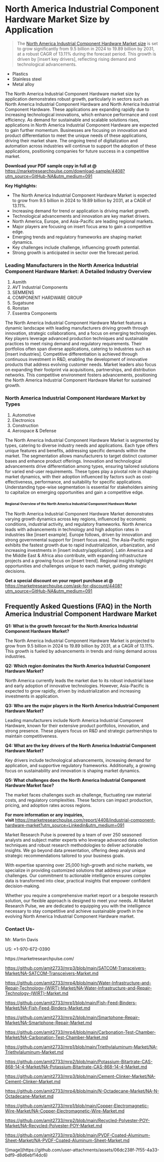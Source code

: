 <h1>North America Industrial Component Hardware Market&nbsp;Size by Application</h1><blockquote><p>The <a href="https://marketresearchpulse.com/download-sample/4408?utm_source=GitHub-NA&amp;utm_medium=091">North America Industrial Component Hardware Market size</a> is set to grow significantly from 9.5 billion in 2024 to 19.89 billion by 2031, at a robust CAGR of 13.11% during the forecast period. This growth is driven by [insert key drivers], reflecting rising demand and technological advancements.</p></blockquote><ul><li>Plastics <li> Stainless steel <li> Metal alloy</li></ul><p>The North America Industrial Component Hardware market size by application demonstrates robust growth, particularly in sectors such as North America Industrial Component Hardware and North America Industrial Component Hardware. These applications are expanding rapidly due to increasing technological innovations, which enhance performance and cost efficiency. As demand for sustainable and scalable solutions rises, applications in North America Industrial Component Hardware are expected to gain further momentum. Businesses are focusing on innovation and product differentiation to meet the unique needs of these applications, driving their market share. The ongoing trend of digitalization and automation across industries will continue to support the adoption of these applications, positioning companies for future success in a competitive market.</p><p><strong>Download your PDF sample copy in full at @ </strong><a href="https://marketresearchpulse.com/download-sample/4408?utm_source=GitHub-NA&amp;utm_medium=091">https://marketresearchpulse.com/download-sample/4408?utm_source=GitHub-NA&amp;utm_medium=091</a></p><p><strong>Key Highlights: </strong></p><ul><li>The North America Industrial Component Hardware Market is expected to grow from 9.5 billion in 2024 to 19.89 billion by 2031, at a CAGR of 13.11%.</li><li>Increasing demand for trend or application is driving market growth.</li><li>Technological advancements and innovation are key market drivers.</li><li>North America, Europe, and Asia-Pacific are leading regional markets.</li><li>Major players are focusing on insert focus area to gain a competitive edge.</li><li>Emerging trends and regulatory frameworks are shaping market dynamics.</li><li>Key challenges include challenge, influencing growth potential.</li><li>Strong growth is anticipated in sector over the forecast period.</li></ul><h3>Leading Manufacturers in the North America Industrial Component Hardware Market: A Detailed Industry Overview</h3><ol><li>Asmith</li><li>AVT Industrial Components</li><li>SEMMENS</li><li>COMPONENT HARDWARE GROUP</li><li>Sugatsune</li><li>Ronstan</li><li>Essentra Components</li></ol><div class="flex max-w-full flex-col flex-grow"><div class="min-h-8 text-message flex w-full flex-col items-end gap-2 whitespace-normal break-words [.text-message+&amp;]:mt-5" dir="auto" data-message-author-role="assistant" data-message-id="fd8432e4-4910-450d-b182-61b7bfb0a01f" data-message-model-slug="gpt-4o"><div class="flex w-full flex-col gap-1 empty:hidden first:pt-[3px]"><div class="markdown prose w-full break-words dark:prose-invert light"><p>The North America Industrial Component Hardware Market features a dynamic landscape with leading manufacturers driving growth through innovation, strategic collaborations, and a focus on emerging technologies. Key players leverage advanced production techniques and sustainable practices to meet rising demand and regulatory requirements. Their portfolios often span diverse applications, catering to industries such as [insert industries]. Competitive differentiation is achieved through continuous investment in R&amp;D, enabling the development of innovative products that address evolving customer needs. Market leaders also focus on expanding their footprint via acquisitions, partnerships, and distribution networks. This competitive environment fosters advancements, positioning the North America Industrial Component Hardware Market for sustained growth.</p></div></div></div></div><h3>North America Industrial Component Hardware Market by Types</h3><ol><li>Automotive <li> Electronics <li> Construction <li> Aerospace & Defense</li></ol><div class="flex max-w-full flex-col flex-grow"><div class="min-h-8 text-message flex w-full flex-col items-end gap-2 whitespace-normal break-words [.text-message+&amp;]:mt-5" dir="auto" data-message-author-role="assistant" data-message-id="084470be-0bb7-4664-bddf-5156b4f41249" data-message-model-slug="gpt-4o-mini"><div class="flex w-full flex-col gap-1 empty:hidden first:pt-[3px]"><div class="markdown prose w-full break-words dark:prose-invert light"><p>The North America Industrial Component Hardware Market is segmented by types, catering to diverse industry needs and applications. Each type offers unique features and benefits, addressing specific demands within the market. The segmentation allows manufacturers to target distinct customer bases and enhance product offerings. Innovation and technological advancements drive differentiation among types, ensuring tailored solutions for varied end-user requirements. These types play a pivotal role in shaping market dynamics, with their adoption influenced by factors such as cost-effectiveness, performance, and suitability for specific applications. Understanding type-wise segmentation is essential for stakeholders aiming to capitalize on emerging opportunities and gain a competitive edge.</p></div></div></div></div><h3><span style="font-size: 11px;">Regional Overview of the North America Industrial Component Hardware Market</span></h3><div class="flex max-w-full flex-col flex-grow"><div class="min-h-8 text-message flex w-full flex-col items-end gap-2 whitespace-normal break-words [.text-message+&amp;]:mt-5" dir="auto" data-message-author-role="assistant" data-message-id="e9038762-ce64-4e30-91c9-9bd413514231" data-message-model-slug="gpt-4o-mini"><div class="flex w-full flex-col gap-1 empty:hidden first:pt-[3px]"><div class="markdown prose w-full break-words dark:prose-invert light"><p>The North America Industrial Component Hardware Market demonstrates varying growth dynamics across key regions, influenced by economic conditions, industrial activity, and regulatory frameworks. North America leads with advancements in technology and high adoption rates in industries like [insert example]. Europe follows, driven by innovation and strong governmental support for [insert focus area]. The Asia-Pacific region exhibits the fastest growth due to rapid industrialization, urbanization, and increasing investments in [insert industry/application]. Latin America and the Middle East &amp; Africa also contribute, with expanding infrastructure projects and a growing focus on [insert trend]. Regional insights highlight opportunities and challenges unique to each market, guiding strategic decisions.</p></div></div></div></div><p><strong>Get a special discount on your report purchase at @ </strong><a href="https://marketresearchpulse.com/ask-for-discount/4408?utm_source=GitHub-NA&amp;utm_medium=091">https://marketresearchpulse.com/ask-for-discount/4408?utm_source=GitHub-NA&amp;utm_medium=091</a></p><h2>Frequently Asked Questions (FAQ) in the North America Industrial Component Hardware Market</h2><p><strong>Q1: What is the growth forecast for the North America Industrial Component Hardware Market?</strong></p><p>The North America Industrial Component Hardware Market is projected to grow from 9.5 billion in 2024 to 19.89 billion by 2031, at a CAGR of 13.11%. This growth is fueled by advancements in trends and rising demand across industries.</p><p><strong>Q2: Which region dominates the North America Industrial Component Hardware Market?</strong></p><p>North America currently leads the market due to its robust industrial base and early adoption of innovative technologies. However, Asia-Pacific is expected to grow rapidly, driven by industrialization and increasing investments in application.</p><p><strong>Q3: Who are the major players in the North America Industrial Component Hardware Market?</strong></p><p>Leading manufacturers include North America Industrial Component Hardware, known for their extensive product portfolios, innovation, and strong presence. These players focus on R&amp;D and strategic partnerships to maintain competitiveness.</p><p><strong>Q4: What are the key drivers of the North America Industrial Component Hardware Market?</strong></p><p>Key drivers include technological advancements, increasing demand for application, and supportive regulatory frameworks. Additionally, a growing focus on sustainability and innovation is shaping market dynamics.</p><p><strong>Q5: What challenges does the North America Industrial Component Hardware Market face?</strong></p><p>The market faces challenges such as challenge, fluctuating raw material costs, and regulatory complexities. These factors can impact production, pricing, and adoption rates across regions.</p><p><strong>For more information or any inquiries, visit&nbsp;</strong><a href="https://marketresearchpulse.com/report/4408/industrial-component-hardware-market?utm_source=Linkedin&utm_medium=091">https://marketresearchpulse.com/report/4408/industrial-component-hardware-market?utm_source=Linkedin&utm_medium=091</a></p><p>Market Research Pulse is powered by a team of over 250 seasoned analysts and subject matter experts who leverage advanced data collection techniques and robust research methodologies to deliver actionable insights. We go beyond data presentation, offering deep analysis and strategic recommendations tailored to your business goals.</p><p>With expertise spanning over 25,000 high-growth and niche markets, we specialize in providing customized solutions that address your unique challenges. Our commitment to actionable intelligence ensures complex data is transformed into clear, practical insights that empower confident decision-making.</p><p>Whether you require a comprehensive market report or a bespoke research solution, our flexible approach is designed to meet your needs. At Market Research Pulse, we are dedicated to equipping you with the intelligence necessary to stay competitive and achieve sustainable growth in the evolving North America Industrial Component Hardware market.</p><h3><strong>Contact Us-</strong></h3><p>Mr. Martin Davis</p><p>US: +1-970-672-0390</p><p>https://marketresearchpulse.com/</p><p><a href="https://github.com/amit2733/mrp3/blob/main/SATCOM-Transceivers-Market/NA-SATCOM-Transceivers-Market.md">https://github.com/amit2733/mrp3/blob/main/SATCOM-Transceivers-Market/NA-SATCOM-Transceivers-Market.md</a></p><p><a href="https://github.com/amit2733/mrp4/blob/main/Water-Infrastructure-and-Repair-Technology-(WIRT)-Market/NA-Water-Infrastructure-and-Repair-Technology-(WIRT)-Market.md">https://github.com/amit2733/mrp4/blob/main/Water-Infrastructure-and-Repair-Technology-(WIRT)-Market/NA-Water-Infrastructure-and-Repair-Technology-(WIRT)-Market.md</a></p><p><a href="https://github.com/amit2733/mrp1/blob/main/Fish-Feed-Binders-Market/NA-Fish-Feed-Binders-Market.md">https://github.com/amit2733/mrp1/blob/main/Fish-Feed-Binders-Market/NA-Fish-Feed-Binders-Market.md</a></p><p><a href="https://github.com/amit2733/mrp2/blob/main/Smartphone-Repair-Market/NA-Smartphone-Repair-Market.md">https://github.com/amit2733/mrp2/blob/main/Smartphone-Repair-Market/NA-Smartphone-Repair-Market.md</a></p><p><a href="https://github.com/amit2733/mrp4/blob/main/Carbonation-Test-Chamber-Market/NA-Carbonation-Test-Chamber-Market.md">https://github.com/amit2733/mrp4/blob/main/Carbonation-Test-Chamber-Market/NA-Carbonation-Test-Chamber-Market.md</a></p><p><a href="https://github.com/amit2733/mrp1/blob/main/Triethylaluminum-Market/NA-Triethylaluminum-Market.md">https://github.com/amit2733/mrp1/blob/main/Triethylaluminum-Market/NA-Triethylaluminum-Market.md</a></p><p><a href="https://github.com/amit2733/mrp2/blob/main/Potassium-Bitartrate-CAS-868-14-4-Market/NA-Potassium-Bitartrate-CAS-868-14-4-Market.md">https://github.com/amit2733/mrp2/blob/main/Potassium-Bitartrate-CAS-868-14-4-Market/NA-Potassium-Bitartrate-CAS-868-14-4-Market.md</a></p><p><a href="https://github.com/amit2733/mrp3/blob/main/Cement-Clinker-Market/NA-Cement-Clinker-Market.md">https://github.com/amit2733/mrp3/blob/main/Cement-Clinker-Market/NA-Cement-Clinker-Market.md</a></p><p><a href="https://github.com/amit2733/mrp4/blob/main/N-Octadecane-Market/NA-N-Octadecane-Market.md">https://github.com/amit2733/mrp4/blob/main/N-Octadecane-Market/NA-N-Octadecane-Market.md</a></p><p><a href="https://github.com/amit2733/mrp1/blob/main/Copper-Electromagnetic-Wire-Market/NA-Copper-Electromagnetic-Wire-Market.md">https://github.com/amit2733/mrp1/blob/main/Copper-Electromagnetic-Wire-Market/NA-Copper-Electromagnetic-Wire-Market.md</a></p><p><a href="https://github.com/amit2733/mrp2/blob/main/Recycled-Polyester-POY-Market/NA-Recycled-Polyester-POY-Market.md">https://github.com/amit2733/mrp2/blob/main/Recycled-Polyester-POY-Market/NA-Recycled-Polyester-POY-Market.md</a></p><p><a href="https://github.com/amit2733/mrp3/blob/main/PVDF-Coated-Aluminum-Sheet-Market/NA-PVDF-Coated-Aluminum-Sheet-Market.md">https://github.com/amit2733/mrp3/blob/main/PVDF-Coated-Aluminum-Sheet-Market/NA-PVDF-Coated-Aluminum-Sheet-Market.md</a></p>
![image](https://github.com/user-attachments/assets/06dc238f-7f55-4a33-bdf9-d8d6ebf14dc6)
